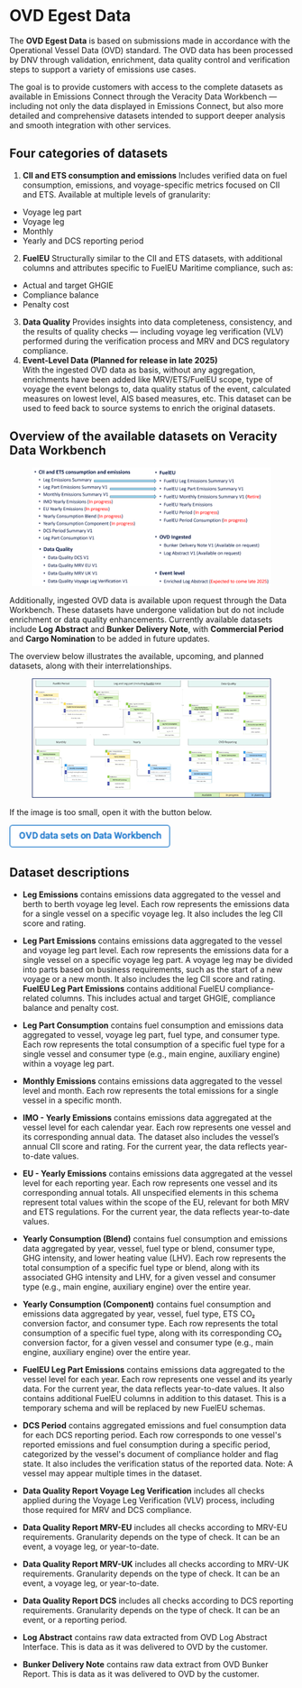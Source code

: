 ﻿---
author: Veracity
description: Information on OVD data sets available in Data Workbench.
---

# OVD Egest Data 
The  **OVD Egest Data** is based on submissions made in accordance with the Operational Vessel Data (OVD) standard. The OVD data has been processed by DNV through validation, enrichment, data quality control and verification steps to support a variety of emissions use cases.

The goal is to provide customers with access to the complete datasets as available in Emissions Connect through the Veracity Data Workbench — including not only the data displayed in Emissions Connect, but also more detailed and comprehensive datasets intended to support deeper analysis and smooth integration with other services.

## Four categories of datasets
1.	**CII and ETS consumption and emissions**
Includes verified data on fuel consumption, emissions, and voyage-specific metrics focused on CII and ETS. Available at multiple levels of granularity:
- Voyage leg part
- Voyage leg
- Monthly
- Yearly and DCS reporting period
2.	**FuelEU**
Structurally similar to the CII and ETS datasets, with additional columns and attributes specific to FuelEU Maritime compliance, such as:
- Actual and target GHGIE
- Compliance balance
- Penalty cost
3.	**Data Quality**
Provides insights into data completeness, consistency, and the results of quality checks — including voyage leg verification (VLV) performed during the verification process and MRV and DCS regulatory compliance.
4.	**Event-Level Data (Planned for release in late 2025)**   
With the ingested OVD data as basis, without any aggregation, enrichments have been added like MRV/ETS/FuelEU scope, type of voyage the event belongs to, data quality status of the event, calculated measures on lowest level, AIS based measures, etc. This dataset can be used to feed back to source systems to enrich the original datasets.

## Overview of the available datasets on Veracity Data Workbench
<figure>
	<img src="assets/ovddatasets.png"/>
</figure>

Additionally, ingested OVD data is available upon request through the Data Workbench. These datasets have undergone validation but do not include enrichment or data quality enhancements. Currently available datasets include **Log Abstract** and **Bunker Delivery Note**, with **Commercial Period** and **Cargo Nomination** to be added in future updates.

The overview below illustrates the available, upcoming, and planned datasets, along with their interrelationships.
<figure>
	<img src="assets/relations.png"/>
</figure>

If the image is too small, open it with the button below.

 <a href="https://veracitycdnprod.blob.core.windows.net/developer/veracitystatic/ovd/ovd-egest/OVD%20architecture%20and%20processes%20-%20OVD%20Egest%20Schema%20to%20Data%20Workbench%20-%20Internal%20(002).pdf">
    <img src="assets/button.png" alt="OVD data sets on Data Workbench" height="40">
  </a>

  <br>

## Dataset descriptions 
- **Leg Emissions** contains emissions data aggregated to the vessel and berth to berth voyage leg level. Each row represents the emissions data for a single vessel on a specific voyage leg. It also includes the leg CII score and rating.

- **Leg Part Emissions** contains emissions data aggregated to the vessel and voyage leg part level. Each row represents the emissions data for a single vessel on a specific voyage leg part. A voyage leg may be divided into parts based on business requirements, such as the start of a new voyage or a new month. It also includes the leg CII score and rating. 
**FuelEU Leg Part Emissions** contains additional FuelEU compliance-related columns. This includes actual and target GHGIE, compliance balance and penalty cost.

- **Leg Part Consumption** contains fuel consumption and emissions data aggregated to vessel, voyage leg part, fuel type, and consumer type. Each row represents the total consumption of a specific fuel type for a single vessel and consumer type (e.g., main engine, auxiliary engine) within a voyage leg part.

- **Monthly Emissions** contains emissions data aggregated to the vessel level and month. Each row represents the total emissions for a single vessel in a specific month.

- **IMO - Yearly Emissions** contains emissions data aggregated at the vessel level for each calendar year. Each row represents one vessel and its corresponding annual data. The dataset also includes the vessel’s annual CII score and rating. For the current year, the data reflects year-to-date values.

- **EU - Yearly Emissions** contains emissions data aggregated at the vessel level for each reporting year. Each row represents one vessel and its corresponding annual totals. All unspecified elements in this schema represent total values within the scope of the EU, relevant for both MRV and ETS regulations. For the current year, the data reflects year-to-date values.

- **Yearly Consumption (Blend)** contains fuel consumption and emissions data aggregated by year, vessel, fuel type or blend, consumer type, GHG intensity, and lower heating value (LHV). Each row represents the total consumption of a specific fuel type or blend, along with its associated GHG intensity and LHV, for a given vessel and consumer type (e.g., main engine, auxiliary engine) over the entire year.

- **Yearly Consumption (Component)** contains fuel consumption and emissions data aggregated by year, vessel, fuel type, ETS CO₂ conversion factor, and consumer type. Each row represents the total consumption of a specific fuel type, along with its corresponding CO₂ conversion factor, for a given vessel and consumer type (e.g., main engine, auxiliary engine) over the entire year.

- **FuelEU Leg Part Emissions** contains emissions data aggregated to the vessel level for each year. Each row represents one vessel and its yearly data. For the current year, the data reflects year-to-date values. It also contains additional FuelEU columns in addition to this dataset. This is a temporary schema and will be replaced by new FuelEU schemas.

- **DCS Period** contains aggregated emissions and fuel consumption data for each DCS reporting period. Each row corresponds to one vessel's reported emissions and fuel consumption during a specific period, categorized by the vessel's document of compliance holder and flag state. It also includes the verification status of the reported data. Note: A vessel may appear multiple times in the dataset.

- **Data Quality Report Voyage Leg Verification** includes all checks applied during the Voyage Leg Verification (VLV) process, including those required for MRV and DCS compliance.

- **Data Quality Report MRV-EU** includes all checks according to MRV-EU requirements. Granularity depends on the type of check. It can be an event, a voyage leg, or year-to-date.

- **Data Quality Report MRV-UK** includes all checks according to MRV-UK requirements. Granularity depends on the type of check. It can be an event, a voyage leg, or year-to-date.

- **Data Quality Report DCS** includes all checks according to DCS reporting requirements. Granularity depends on the type of check. It can be an event, or a reporting period.

- **Log Abstract** contains raw data extracted from OVD Log Abstract Interface. This is data as it was delivered to OVD by the customer.

- **Bunker Delivery Note** contains raw data extract from OVD Bunker Report. This is data as it was delivered to OVD by the customer. 

